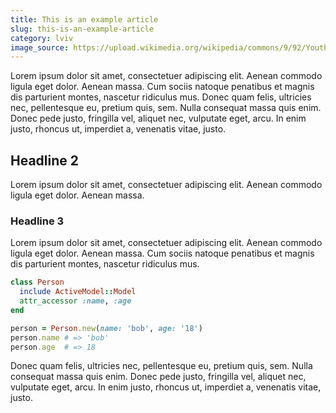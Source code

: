 ```yaml
---
title: This is an example article
slug: this-is-an-example-article
category: lviv
image_source: https://upload.wikimedia.org/wikipedia/commons/9/92/Youth-soccer-indiana.jpg
---
```


<p class="lead">Lorem ipsum dolor sit amet, consectetuer adipiscing elit. Aenean commodo ligula eget dolor. Aenean massa. Cum sociis natoque penatibus et magnis dis parturient montes, nascetur ridiculus mus. Donec quam felis, ultricies nec, pellentesque eu, pretium quis, sem. Nulla consequat massa quis enim. Donec pede justo, fringilla vel, aliquet nec, vulputate eget, arcu. In enim justo, rhoncus ut, imperdiet a, venenatis vitae, justo.</p>

## Headline 2

Lorem ipsum dolor sit amet, consectetuer adipiscing elit. Aenean commodo ligula eget dolor. Aenean massa.

### Headline 3

Lorem ipsum dolor sit amet, consectetuer adipiscing elit. Aenean commodo ligula eget dolor. Aenean massa. Cum sociis natoque penatibus et magnis dis parturient montes, nascetur ridiculus mus.

```ruby
class Person
  include ActiveModel::Model
  attr_accessor :name, :age
end

person = Person.new(name: 'bob', age: '18')
person.name # => 'bob'
person.age  # => 18
```

Donec quam felis, ultricies nec, pellentesque eu, pretium quis, sem. Nulla consequat massa quis enim. Donec pede justo, fringilla vel, aliquet nec, vulputate eget, arcu. In enim justo, rhoncus ut, imperdiet a, venenatis vitae, justo.
